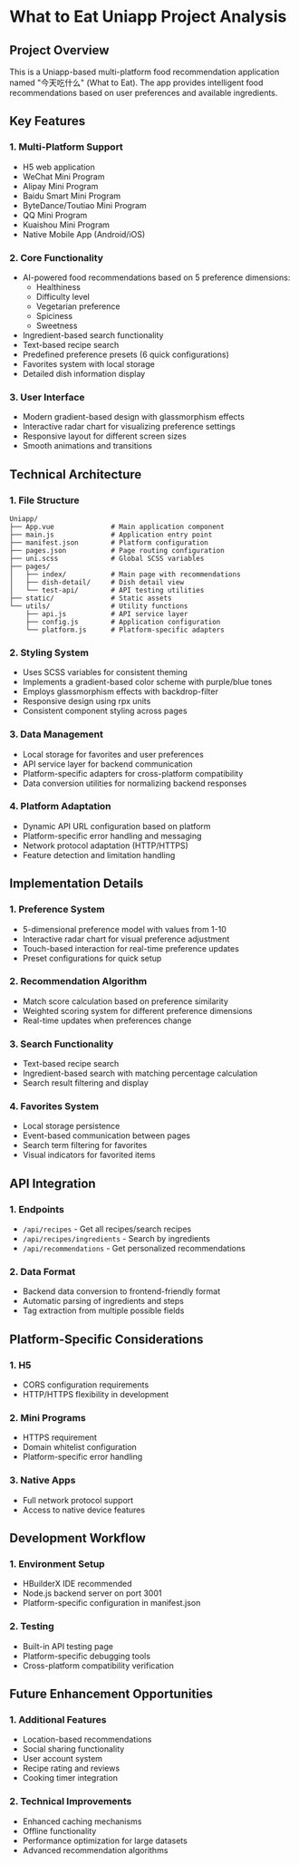 # What to Eat Uniapp Project Analysis

## Project Overview

This is a Uniapp-based multi-platform food recommendation application named "今天吃什么" (What to Eat). The app provides intelligent food recommendations based on user preferences and available ingredients.

## Key Features

### 1. Multi-Platform Support
- H5 web application
- WeChat Mini Program
- Alipay Mini Program
- Baidu Smart Mini Program
- ByteDance/Toutiao Mini Program
- QQ Mini Program
- Kuaishou Mini Program
- Native Mobile App (Android/iOS)

### 2. Core Functionality
- AI-powered food recommendations based on 5 preference dimensions:
  - Healthiness
  - Difficulty level
  - Vegetarian preference
  - Spiciness
  - Sweetness
- Ingredient-based search functionality
- Text-based recipe search
- Predefined preference presets (6 quick configurations)
- Favorites system with local storage
- Detailed dish information display

### 3. User Interface
- Modern gradient-based design with glassmorphism effects
- Interactive radar chart for visualizing preference settings
- Responsive layout for different screen sizes
- Smooth animations and transitions

## Technical Architecture

### 1. File Structure
```
Uniapp/
├── App.vue              # Main application component
├── main.js              # Application entry point
├── manifest.json        # Platform configuration
├── pages.json           # Page routing configuration
├── uni.scss             # Global SCSS variables
├── pages/
│   ├── index/           # Main page with recommendations
│   ├── dish-detail/     # Dish detail view
│   └── test-api/        # API testing utilities
├── static/              # Static assets
└── utils/               # Utility functions
    ├── api.js           # API service layer
    ├── config.js        # Application configuration
    └── platform.js      # Platform-specific adapters
```

### 2. Styling System
- Uses SCSS variables for consistent theming
- Implements a gradient-based color scheme with purple/blue tones
- Employs glassmorphism effects with backdrop-filter
- Responsive design using rpx units
- Consistent component styling across pages

### 3. Data Management
- Local storage for favorites and user preferences
- API service layer for backend communication
- Platform-specific adapters for cross-platform compatibility
- Data conversion utilities for normalizing backend responses

### 4. Platform Adaptation
- Dynamic API URL configuration based on platform
- Platform-specific error handling and messaging
- Network protocol adaptation (HTTP/HTTPS)
- Feature detection and limitation handling

## Implementation Details

### 1. Preference System
- 5-dimensional preference model with values from 1-10
- Interactive radar chart for visual preference adjustment
- Touch-based interaction for real-time preference updates
- Preset configurations for quick setup

### 2. Recommendation Algorithm
- Match score calculation based on preference similarity
- Weighted scoring system for different preference dimensions
- Real-time updates when preferences change

### 3. Search Functionality
- Text-based recipe search
- Ingredient-based search with matching percentage calculation
- Search result filtering and display

### 4. Favorites System
- Local storage persistence
- Event-based communication between pages
- Search term filtering for favorites
- Visual indicators for favorited items

## API Integration

### 1. Endpoints
- `/api/recipes` - Get all recipes/search recipes
- `/api/recipes/ingredients` - Search by ingredients
- `/api/recommendations` - Get personalized recommendations

### 2. Data Format
- Backend data conversion to frontend-friendly format
- Automatic parsing of ingredients and steps
- Tag extraction from multiple possible fields

## Platform-Specific Considerations

### 1. H5
- CORS configuration requirements
- HTTP/HTTPS flexibility in development

### 2. Mini Programs
- HTTPS requirement
- Domain whitelist configuration
- Platform-specific error handling

### 3. Native Apps
- Full network protocol support
- Access to native device features

## Development Workflow

### 1. Environment Setup
- HBuilderX IDE recommended
- Node.js backend server on port 3001
- Platform-specific configuration in manifest.json

### 2. Testing
- Built-in API testing page
- Platform-specific debugging tools
- Cross-platform compatibility verification

## Future Enhancement Opportunities

### 1. Additional Features
- Location-based recommendations
- Social sharing functionality
- User account system
- Recipe rating and reviews
- Cooking timer integration

### 2. Technical Improvements
- Enhanced caching mechanisms
- Offline functionality
- Performance optimization for large datasets
- Advanced recommendation algorithms